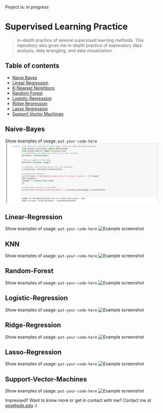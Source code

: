 Project is: _in progress_

# Supervised Learning Practice
> In-depth practice of several supervised learning methods. This repository also gives me in-depth practice of exploratory data analysis, data wrangling, and 
> data visualization. 

## Table of contents
* [Naive Bayes](#NaiveBayes)
* [Linear Regression](#LinearRegression)
* [K-Nearest Neighbors](#KNN)
* [Random Forest](#Random-Forest)
* [Logistic Regression](#Logistic-Regression)
* [Ridge Regression](#Ridge-Regression)
* [Lasso Regression](#Lasso-Regression)
* [Support Vector Machines](#Support-Vector-Machines)

## Naive-Bayes
Show examples of usage:
`put-your-code-here`
![Bernoulli Naive Bayes](images/naivebayes.png)

## Linear-Regression
Show examples of usage:
`put-your-code-here`
![Example screenshot](./img/screenshot.png)

## KNN
Show examples of usage:
`put-your-code-here`
![Example screenshot](./img/screenshot.png)


## Random-Forest 
Show examples of usage:
`put-your-code-here`
![Example screenshot](./img/screenshot.png)

## Logistic-Regression
Show examples of usage:
`put-your-code-here`
![Example screenshot](./img/screenshot.png)

## Ridge-Regression
Show examples of usage:
`put-your-code-here`
![Example screenshot](./img/screenshot.png)

## Lasso-Regression
Show examples of usage:
`put-your-code-here`
![Example screenshot](./img/screenshot.png)

## Support-Vector-Machines
Show examples of usage:
`put-your-code-here`
![Example screenshot](./img/screenshot.png)


Impressed? Want to know more or get in contact with me? Contact me at gsg@pdx.edu :) 
